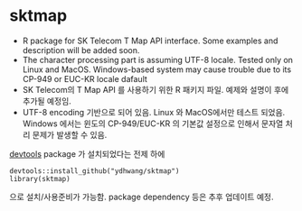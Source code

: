 # sktmap
- R package for SK Telecom T Map API interface. Some examples and description will be added soon.
- The character processing part is assuming UTF-8 locale. Tested only on Linux and MacOS. Windows-based system may cause trouble due to its CP-949 or EUC-KR locale dafault
- SK Telecom의 T Map API 를 사용하기 위한 R 패키지 파일. 예제와 설명이 후에 추가될 예정임.
- UTF-8 encoding 기반으로 되어 있음. Linux 와 MacOS에서만 테스트 되었음. Windows 에서는 윈도의 CP-949/EUC-KR 의 기본값 설정으로 인해서 문자열 처리 문제가 발생할 수 있음.

[devtools](https://cran.r-project.org/web/packages/devtools/index.html) package 가 설치되었다는 전제 하에 
```{r}
devtools::install_github("ydhwang/sktmap")
library(sktmap)
```
으로 설치/사용준비가 가능함. package dependency 등은 추후 업데이트 예정.
